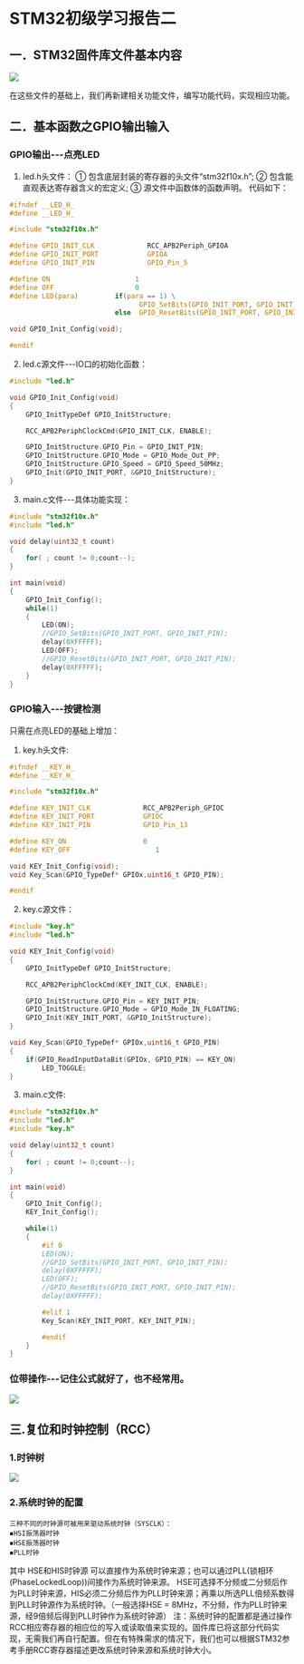 ﻿# STM32初级学习报告二

## 一．STM32固件库文件基本内容

![](C:\Users\30187\AppData\Roaming\marktext\images\2021-01-10-20-06-31-image.png)

在这些文件的基础上，我们再新建相关功能文件，编写功能代码，实现相应功能。

## 二．基本函数之GPIO输出输入

### GPIO输出---点亮LED

1. led.h头文件：
   ①    包含底层封装的寄存器的头文件“stm32f10x.h”;
   ②    包含能直观表达寄存器含义的宏定义;
   ③    源文件中函数体的函数声明。
   代码如下：

```c
#ifndef __LED_H_
#define __LED_H_

#include "stm32f10x.h"

#define GPIO_INIT_CLK             RCC_APB2Periph_GPIOA
#define GPIO_INIT_PORT            GPIOA
#define GPIO_INIT_PIN             GPIO_Pin_5

#define ON                     1
#define OFF                    0
#define LED(para)         if(para == 1) \
                                GPIO_SetBits(GPIO_INIT_PORT, GPIO_INIT_PIN);\
                          else  GPIO_ResetBits(GPIO_INIT_PORT, GPIO_INIT_PIN);

void GPIO_Init_Config(void);

#endif
```

2. led.c源文件---IO口的初始化函数：

```c
#include "led.h"

void GPIO_Init_Config(void)
{
    GPIO_InitTypeDef GPIO_InitStructure;

    RCC_APB2PeriphClockCmd(GPIO_INIT_CLK, ENABLE);

    GPIO_InitStructure.GPIO_Pin = GPIO_INIT_PIN;
    GPIO_InitStructure.GPIO_Mode = GPIO_Mode_Out_PP;
    GPIO_InitStructure.GPIO_Speed = GPIO_Speed_50MHz;
    GPIO_Init(GPIO_INIT_PORT, &GPIO_InitStructure);
}
```

3. main.c文件---具体功能实现：

```c
#include "stm32f10x.h"
#include "led.h"

void delay(uint32_t count)
{
    for( ; count != 0;count--);
}

int main(void)
{
    GPIO_Init_Config();
    while(1)
    {
        LED(ON);
        //GPIO_SetBits(GPIO_INIT_PORT, GPIO_INIT_PIN);
        delay(0XFFFFF);
        LED(OFF);
        //GPIO_ResetBits(GPIO_INIT_PORT, GPIO_INIT_PIN);
        delay(0XFFFFF);
    }
}
```

### GPIO输入---按键检测

只需在点亮LED的基础上增加：

1. key.h头文件:

```c
#ifndef __KEY_H_
#define __KEY_H_

#include "stm32f10x.h"

#define KEY_INIT_CLK             RCC_APB2Periph_GPIOC
#define KEY_INIT_PORT            GPIOC
#define KEY_INIT_PIN             GPIO_Pin_13

#define KEY_ON                   0
#define KEY_OFF                     1

void KEY_Init_Config(void);
void Key_Scan(GPIO_TypeDef* GPIOx,uint16_t GPIO_PIN);

#endif
```

2. key.c源文件：

```c
#include "key.h"
#include "led.h"

void KEY_Init_Config(void)
{
    GPIO_InitTypeDef GPIO_InitStructure;

    RCC_APB2PeriphClockCmd(KEY_INIT_CLK, ENABLE);

    GPIO_InitStructure.GPIO_Pin = KEY_INIT_PIN;
    GPIO_InitStructure.GPIO_Mode = GPIO_Mode_IN_FLOATING;
    GPIO_Init(KEY_INIT_PORT, &GPIO_InitStructure);
}

void Key_Scan(GPIO_TypeDef* GPIOx,uint16_t GPIO_PIN)
{
    if(GPIO_ReadInputDataBit(GPIOx, GPIO_PIN) == KEY_ON)
        LED_TOGGLE;
}
```

3. main.c文件:

```c
#include "stm32f10x.h"
#include "led.h"
#include "key.h"

void delay(uint32_t count)
{
    for( ; count != 0;count--);
}

int main(void)
{
    GPIO_Init_Config();
    KEY_Init_Config();

    while(1)
    {
        #if 0
        LED(ON);
        //GPIO_SetBits(GPIO_INIT_PORT, GPIO_INIT_PIN);
        delay(0XFFFFF);
        LED(OFF);
        //GPIO_ResetBits(GPIO_INIT_PORT, GPIO_INIT_PIN);
        delay(0XFFFFF);

        #elif 1
        Key_Scan(KEY_INIT_PORT, KEY_INIT_PIN);

        #endif
    }
}
```

### 位带操作---记住公式就好了，也不经常用。

![](C:\Users\30187\AppData\Roaming\marktext\images\2021-01-10-20-07-06-image.png)

## 三.复位和时钟控制（RCC）

### 1.时钟树

![](C:\Users\30187\AppData\Roaming\marktext\images\2021-01-10-20-07-17-image.png)

### 2.系统时钟的配置

    三种不同的时钟源可被用来驱动系统时钟（SYSCLK）：
    ◾HSI振荡器时钟
    ◾HSE振荡器时钟
    ◾PLL时钟

其中 HSE和HIS时钟源 可以直接作为系统时钟来源；也可以通过PLL(锁相环(PhaseLockedLoop))间接作为系统时钟来源。
HSE可选择不分频或二分频后作为PLL时钟来源，HIS必须二分频后作为PLL时钟来源；再乘以所选PLL倍频系数得到PLL时钟源作为系统时钟。（一般选择HSE = 8MHz，不分频，作为PLL时钟来源，经9倍频后得到PLL时钟作为系统时钟源）
注：系统时钟的配置都是通过操作RCC相应寄存器的相应位的写入或读取值来实现的。固件库已将这部分代码实现，无需我们再自行配置。但在有特殊需求的情况下，我们也可以根据STM32参考手册RCC寄存器描述更改系统时钟来源和系统时钟大小。
